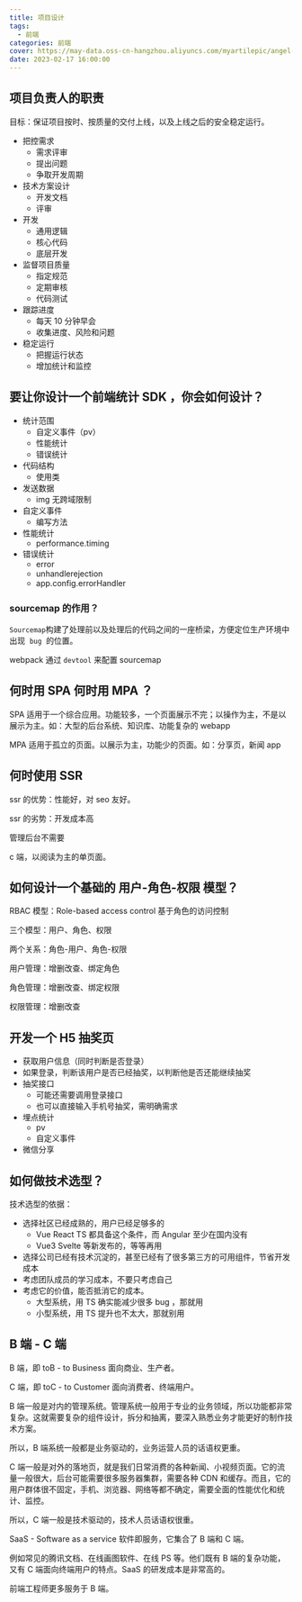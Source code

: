 ```yaml
---
title: 项目设计
tags:
  - 前端
categories: 前端
cover: https://may-data.oss-cn-hangzhou.aliyuncs.com/myartilepic/angel-db.png
date: 2023-02-17 16:00:00
---
```


## 项目负责人的职责

目标：保证项目按时、按质量的交付上线，以及上线之后的安全稳定运行。

- 把控需求
  - 需求评审
  - 提出问题
  - 争取开发周期
- 技术方案设计
  - 开发文档
  - 评审
- 开发
  - 通用逻辑
  - 核心代码
  - 底层开发
- 监督项目质量
  - 指定规范
  - 定期审核
  - 代码测试
- 跟踪进度
  - 每天 10 分钟早会
  - 收集进度、风险和问题
- 稳定运行
  - 把握运行状态
  - 增加统计和监控

## 要让你设计一个前端统计 SDK ，你会如何设计？

- 统计范围
  - 自定义事件（pv）
  - 性能统计
  - 错误统计
- 代码结构
  - 使用类
- 发送数据
  - img 无跨域限制
- 自定义事件
  - 编写方法
- 性能统计
  - performance.timing
- 错误统计
  - error
  - unhandlerejection
  - app.config.errorHandler

### sourcemap 的作用？

`Sourcemap`构建了处理前以及处理后的代码之间的一座桥梁，方便定位生产环境中出现  `bug`  的位置。

webpack 通过 `devtool` 来配置 sourcemap

## 何时用 SPA 何时用 MPA ？

SPA 适用于一个综合应用。功能较多，一个页面展示不完；以操作为主，不是以展示为主。如：大型的后台系统、知识库、功能复杂的 webapp

MPA 适用于孤立的页面。以展示为主，功能少的页面。如：分享页，新闻 app

## 何时使用 SSR

ssr 的优势：性能好，对 seo 友好。

ssr 的劣势：开发成本高

管理后台不需要

c 端，以阅读为主的单页面。

## 如何设计一个基础的 用户-角色-权限 模型？

RBAC 模型：Role-based access control 基于角色的访问控制

三个模型：用户、角色、权限

两个关系：角色-用户、角色-权限

用户管理：增删改查、绑定角色

角色管理：增删改查、绑定权限

权限管理：增删改查

## 开发一个 H5 抽奖页

- 获取用户信息（同时判断是否登录）
- 如果登录，判断该用户是否已经抽奖，以判断他是否还能继续抽奖
- 抽奖接口
  - 可能还需要调用登录接口
  - 也可以直接输入手机号抽奖，需明确需求
- 埋点统计
  - pv
  - 自定义事件
- 微信分享

## 如何做技术选型？

技术选型的依据：

- 选择社区已经成熟的，用户已经足够多的
  - Vue React TS 都具备这个条件，而 Angular 至少在国内没有
  - Vue3 Svelte 等新发布的，等等再用
- 选择公司已经有技术沉淀的，甚至已经有了很多第三方的可用组件，节省开发成本
- 考虑团队成员的学习成本，不要只考虑自己
- 考虑它的价值，能否抵消它的成本。
  - 大型系统，用 TS 确实能减少很多 bug ，那就用
  - 小型系统，用 TS 提升也不太大，那就别用

## B 端 - C 端

B 端，即 toB - to Business 面向商业、生产者。

C 端，即 toC - to Customer 面向消费者、终端用户。

B 端一般是对内的管理系统。管理系统一般用于专业的业务领域，所以功能都非常复杂。这就需要复杂的组件设计，拆分和抽离，要深入熟悉业务才能更好的制作技术方案。

所以，B 端系统一般都是业务驱动的，业务运营人员的话语权更重。

C 端一般是对外的落地页，就是我们日常消费的各种新闻、小视频页面。它的流量一般很大，后台可能需要很多服务器集群，需要各种 CDN 和缓存。而且，它的用户群体很不固定，手机、浏览器、网络等都不确定，需要全面的性能优化和统计、监控。

所以，C 端一般是技术驱动的，技术人员话语权很重。

SaaS - Software as a service 软件即服务，它集合了 B 端和 C 端。

例如常见的腾讯文档、在线画图软件、在线 PS 等。他们既有 B 端的复杂功能，又有 C 端面向终端用户的特点。SaaS 的研发成本是非常高的。

前端工程师更多服务于 B 端。
